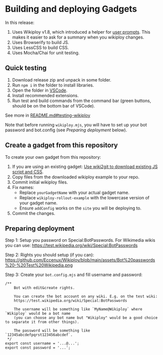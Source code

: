# Building and deploying Gadgets

In this release:

1. Uses Wikiploy v1.8, which introduced a helper for [user prompts](https://github.com/Eccenux/Wikiploy#userprompt-v18). This makes it easier to ask for a summary when you wikiploy changes.
2. Uses Browserify to build JS.
3. Uses LessCSS to build CSS.
4. Uses Mocha/Chai for unit testing.

## Quick testing

1. Download release zip and unpack in some folder.
2. Run `npm i` in the folder to install libraries.
3. Open the folder in [VSCode](https://code.visualstudio.com/).
4. Install recommended extensions.
5. Run test and build commands from the command bar (green buttons, should be on the bottom bar of VSCode).

See more in [README.md#testing-wikiploy](https://github.com/Eccenux/wikiploy-rollout-example/blob/main/README.md#testing-wikiploy)

Note that before running `wikiploy.mjs`, you will have to set up your bot password and bot.config (see *Preparing deployment* below).

## Create a gadget from this repository

To create your own gadget from this repository:

1. If you are using an existing gadget: [Use wiki2git to download existing JS script and CSS](https://github.com/Eccenux/Wikiploy/blob/main/README.building%20your%20project.md#appendix-wiki2git).
2. Copy files from the downloaded wikiploy example to your repo.
3. Commit initial wikiploy files.
4. Fix names:
   - Replace `yourGadgetName` with your actual gadget name.
   - Replace `wikiploy-rollout-example` with the lowercase version of your gadget name.
   - Ensure `addConfig` works on the `site` you will be deploying to.
5. Commit the changes.

## Preparing deployment

Step 1: Setup you password on Special:BotPasswords. For Wikimedia wikis you can use:
https://test.wikipedia.org/wiki/Special:BotPasswords

Step 2: Rights you should setup (if you can):
https://github.com/Eccenux/Wikiploy/blob/main/assets/Bot%20passwords%20-%20Test%20Wikipedia.png

Step 3: Create your `bot.config.mjs` and fill username and password:
```
/**
	Bot with edit&create rights.
	
	You can create the bot account on any wiki. E.g. on the test wiki:
	https://test.wikipedia.org/wiki/Special:BotPasswords

	The username will be something like `MyName@Wikiploy` where `Wikiploy` would be a bot name
	(you can choose any bot name but "Wikiploy" would be a good choice to separate it from other things).
	
	The password will be something like `12345abcdefpqrst123456abcdef`.
 */
export const username = '...@...';
export const password = '...';
```
